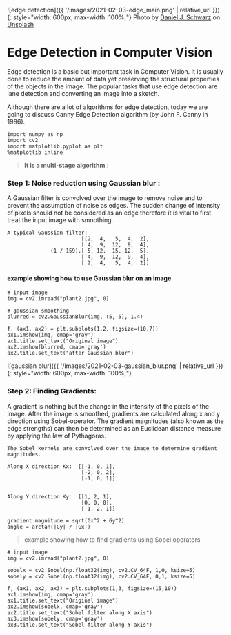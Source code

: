 ![edge detection]({{ '/images/2021-02-03-edge_main.png' | relative_url }})
{: style="width: 600px; max-width: 100%;"}
<span>Photo by <a href="https://unsplash.com/@danieljschwarz?utm_source=unsplash&amp;utm_medium=referral&amp;utm_content=creditCopyText">Daniel J. Schwarz</a> on <a href="https://unsplash.com/s/photos/city-night?utm_source=unsplash&amp;utm_medium=referral&amp;utm_content=creditCopyText">Unsplash</a></span>



# Edge Detection in Computer Vision

Edge detection is a basic but important task in Computer Vision. It is usually done to reduce the amount of data yet preserving the structural properties of the objects in the image. The popular tasks that use edge detection are lane detection and converting an image into a sketch.

Although there are a lot of algorithms for edge detection, today we are going to discuss Canny Edge Detection algorithm (by John F. Canny in 1986).


```
import numpy as np
import cv2
import matplotlib.pyplot as plt
%matplotlib inline
```
> **It is a multi-stage algorithm** :

### Step 1: Noise reduction using Gaussian blur :

A Gaussian filter is convolved over the image to remove noise and to prevent the assumption of noise as edges. The sudden change of intensity of pixels should not be considered as an edge therefore it is vital to first treat the input image with smoothing.


```
A typical Gaussian filter: 
                        [[2,  4,   5,  4,  2],
                        [ 4,  9,  12,  9,  4],
              (1 / 159).[ 5, 12,  15, 12,  5],
                        [ 4,  9,  12,  9,  4],
                        [ 2,  4,   5,  4,  2]]
```

#### example showing how to use Gaussian blur on an image

```
# input image
img = cv2.imread("plant2.jpg", 0)

# gaussian smoothing
blurred = cv2.GaussianBlur(img, (5, 5), 1.4) 

f, (ax1, ax2) = plt.subplots(1,2, figsize=(10,7))
ax1.imshow(img, cmap='gray')
ax1.title.set_text("Original image")
ax2.imshow(blurred, cmap='gray')
ax2.title.set_text("after Gaussian blur")
```
![gaussian blur]({{ '/images/2021-02-03-gaussian_blur.png' | relative_url }})
{: style="width: 600px; max-width: 100%;"}

### Step 2: Finding Gradients:


A gradient is nothing but the change in the intensity of the pixels of the image. After the image is smoothed, gradients are calculated along x and y direction using Sobel-operator. The gradient magnitudes (also known as the edge strengths) can then be determined as an Euclidean distance measure by applying the law of Pythagoras.

```
The Sobel kernels are convolved over the image to determine gradient magnitudes.

Along X direction Kx:  [[-1, 0, 1],
                        [-2, 0, 2],
                        [-1, 0, 1]]
 

Along Y direction Ky:  [[1, 2, 1],
                        [0, 0, 0],
                        [-1,-2,-1]]
                        
gradient magnitude = sqrt(Gx^2 + Gy^2)
angle = arctan(|Gy| / |Gx|)
```
> example showing how to find gradients using Sobel operators

```
# input image
img = cv2.imread("plant2.jpg", 0)

sobelx = cv2.Sobel(np.float32(img), cv2.CV_64F, 1,0, ksize=5)
sobely = cv2.Sobel(np.float32(img), cv2.CV_64F, 0,1, ksize=5)

f, (ax1, ax2, ax3) = plt.subplots(1,3, figsize=(15,10))
ax1.imshow(img, cmap='gray')
ax1.title.set_text("Original image")
ax2.imshow(sobelx, cmap='gray')
ax2.title.set_text("Sobel filter along X axis")
ax3.imshow(sobely, cmap='gray')
ax3.title.set_text("Sobel filter along Y axis")

```

